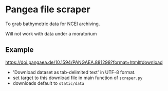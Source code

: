 # Pangea file scraper
To grab bathymetric data for NCEI archiving.

Will not work with data under a moratorium

## Example
https://doi.pangaea.de/10.1594/PANGAEA.881298?format=html#download
- 'Download dataset as tab-delimited text' in UTF-8 format.
- set target to this download file in main function of `scraper.py`
- downloads default to `static/data`

